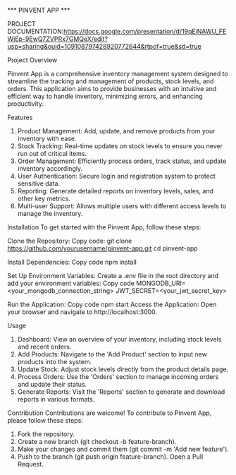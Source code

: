 *** PINVENT APP ***

PROJECT DOCUMENTATION:https://docs.google.com/presentation/d/19qEiNAWU_FEWjEp-9EwQ7ZVPRx7GMQeX/edit?usp=sharing&ouid=109108797428920772644&rtpof=true&sd=true

Project Overview

Pinvent App is a comprehensive inventory management system designed to streamline the tracking and management of products, stock levels, and orders. This application aims to provide businesses with an intuitive and efficient way to handle inventory, minimizing errors, and enhancing productivity.

Features

1) Product Management: Add, update, and remove products from your inventory with ease.
2) Stock Tracking: Real-time updates on stock levels to ensure you never run out of critical items.
3) Order Management: Efficiently process orders, track status, and update inventory accordingly.
4) User Authentication: Secure login and registration system to protect sensitive data.
5) Reporting: Generate detailed reports on inventory levels, sales, and other key metrics.
6) Multi-user Support: Allows multiple users with different access levels to manage the inventory.

Installation
  To get started with the Pinvent App, follow these steps:

  Clone the Repository:
  Copy code:
  git clone https://github.com/yourusername/pinvent-app.git
  cd pinvent-app

  Install Dependencies:
  Copy code
  npm install
  
  Set Up Environment Variables:
  Create a .env file in the root directory and add your environment variables:
  Copy code
  MONGODB_URI=<your_mongodb_connection_string>
  JWT_SECRET=<your_jwt_secret_key>

  Run the Application:
  Copy code
  npm start
  Access the Application:
  Open your browser and navigate to http://localhost:3000.

Usage

1) Dashboard: View an overview of your inventory, including stock levels and recent orders.
2) Add Products: Navigate to the 'Add Product' section to input new products into the system.
3) Update Stock: Adjust stock levels directly from the product details page.
4) Process Orders: Use the 'Orders' section to manage incoming orders and update their status.
5) Generate Reports: Visit the 'Reports' section to generate and download reports in various formats.

Contribution
Contributions are welcome! To contribute to Pinvent App, please follow these steps:

1) Fork the repository.
2) Create a new branch (git checkout -b feature-branch).
3) Make your changes and commit them (git commit -m 'Add new feature').
4) Push to the branch (git push origin feature-branch).
Open a Pull Request.
